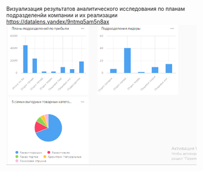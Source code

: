 Визуализация результатов аналитического исследования по планам подразделенйи компании и их реализации
https://datalens.yandex/9ntmq5am5n8ax
![alt text](https://github.com/ecocity-coder/Plans-and-values/blob/main/2024-05-03_23-38-29.png)

